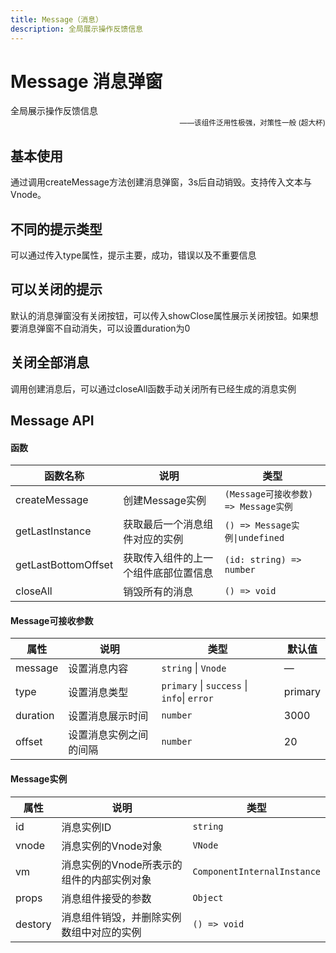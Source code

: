```yaml
---
title: Message（消息）
description: 全局展示操作反馈信息
---
```


# Message 消息弹窗

全局展示操作反馈信息
<small style="color: var(--utp-color-primary);text-align:right;display:block;">——该组件泛用性极强，对策性一般 (超大杯)</small>

## 基本使用

通过调用createMessage方法创建消息弹窗，3s后自动销毁。支持传入文本与Vnode。
<preview path="../demo/UtpMessage/Basic.vue" title="基本使用" description=""></preview>

## 不同的提示类型

可以通过传入type属性，提示主要，成功，错误以及不重要信息
<preview path="../demo/UtpMessage/Type.vue" title="不同类型" description=""></preview>

## 可以关闭的提示

默认的消息弹窗没有关闭按钮，可以传入showClose属性展示关闭按钮。如果想要消息弹窗不自动消失，可以设置duration为0
<preview path="../demo/UtpMessage/ShowClose.vue" title="可以关闭的提示" description=""></preview>

## 关闭全部消息

调用创建消息后，可以通过closeAll函数手动关闭所有已经生成的消息实例
<preview path="../demo/UtpMessage/CloseAll.vue" title="不同类型" description=""></preview>

## Message API

#### 函数

| 函数名称            | 说明                                 | 类型                                 |
| ------------------- | ------------------------------------ | ------------------------------------ |
| createMessage       | 创建Message实例                      | `(Message可接收参数) => Message实例` |
| getLastInstance     | 获取最后一个消息组件对应的实例       | `() => Message实例\|undefined`       |
| getLastBottomOffset | 获取传入组件的上一个组件底部位置信息 | `(id: string) => number`             |
| closeAll            | 销毁所有的消息                       | `() => void`                         |

#### Message可接收参数

| 属性     | 说明                   | 类型                                       | 默认值  |
| -------- | ---------------------- | ------------------------------------------ | ------- |
| message  | 设置消息内容           | `string` \| `Vnode`                        | —       |
| type     | 设置消息类型           | `primary` \| `success` \| `info`\| `error` | primary |
| duration | 设置消息展示时间       | `number`                                   | 3000    |
| offset   | 设置消息实例之间的间隔 | `number`                                   | 20      |

#### Message实例

| 属性    | 说明                                      | 类型                        |
| ------- | ----------------------------------------- | --------------------------- |
| id      | 消息实例ID                                | `string`                    |
| vnode   | 消息实例的Vnode对象                       | `VNode`                     |
| vm      | 消息实例的Vnode所表示的组件的内部实例对象 | `ComponentInternalInstance` |
| props   | 消息组件接受的参数                        | `Object`                    |
| destory | 消息组件销毁，并删除实例数组中对应的实例  | `() => void`                |
